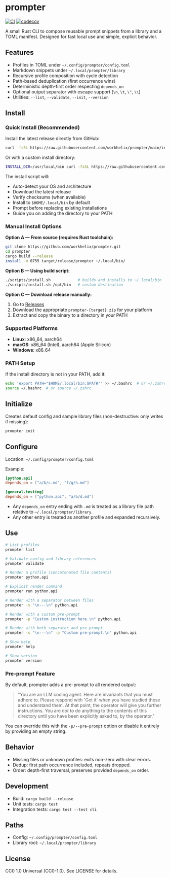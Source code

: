 # prompter

[![CI](https://github.com/OWNER/REPO/actions/workflows/ci.yml/badge.svg)](https://github.com/OWNER/REPO/actions/workflows/ci.yml)
[![codecov](https://codecov.io/gh/OWNER/REPO/branch/main/graph/badge.svg?token=CODECOV_TOKEN)](https://codecov.io/gh/OWNER/REPO)

A small Rust CLI to compose reusable prompt snippets from a library and a TOML manifest. Designed for fast local use and simple, explicit behavior.

## Features
- Profiles in TOML under `~/.config/prompter/config.toml`
- Markdown snippets under `~/.local/prompter/library`
- Recursive profile composition with cycle detection
- Path-based deduplication (first occurrence wins)
- Deterministic depth-first order respecting `depends_on`
- Optional output separator with escape support (`\n`, `\t`, `\"`, `\\`)
- Utilities: `--list`, `--validate`, `--init`, `--version`

## Install

### Quick Install (Recommended)

Install the latest release directly from GitHub:

```bash
curl -fsSL https://raw.githubusercontent.com/workhelix/prompter/main/install.sh | sh
```

Or with a custom install directory:

```bash
INSTALL_DIR=/usr/local/bin curl -fsSL https://raw.githubusercontent.com/workhelix/prompter/main/install.sh | sh
```

The install script will:
- Auto-detect your OS and architecture
- Download the latest release
- Verify checksums (when available)
- Install to `$HOME/.local/bin` by default
- Prompt before replacing existing installations
- Guide you on adding the directory to your PATH

### Manual Install Options

**Option A — From source (requires Rust toolchain):**

```bash
git clone https://github.com/workhelix/prompter.git
cd prompter
cargo build --release
install -m 0755 target/release/prompter ~/.local/bin/
```

**Option B — Using build script:**

```bash
./scripts/install.sh            # builds and installs to ~/.local/bin
./scripts/install.sh /opt/bin   # custom destination
```

**Option C — Download release manually:**

1. Go to [Releases](https://github.com/workhelix/prompter/releases)
2. Download the appropriate `prompter-{target}.zip` for your platform
3. Extract and copy the binary to a directory in your PATH

### Supported Platforms

- **Linux**: x86_64, aarch64
- **macOS**: x86_64 (Intel), aarch64 (Apple Silicon)
- **Windows**: x86_64

### PATH Setup

If the install directory is not in your PATH, add it:

```bash
echo 'export PATH="$HOME/.local/bin:$PATH"' >> ~/.bashrc  # or ~/.zshrc
source ~/.bashrc  # or source ~/.zshrc
```

## Initialize
Creates default config and sample library files (non-destructive: only writes if missing):

```bash
prompter init
```

## Configure
Location: `~/.config/prompter/config.toml`

Example:

```toml
[python.api]
depends_on = ["a/b/c.md", "f/g/h.md"]

[general.testing]
depends_on = ["python.api", "a/b/d.md"]
```

- Any `depends_on` entry ending with `.md` is treated as a library file path relative to `~/.local/prompter/library`.
- Any other entry is treated as another profile and expanded recursively.

## Use

```bash
# List profiles
prompter list

# Validate config and library references
prompter validate

# Render a profile (concatenated file contents)
prompter python.api

# Explicit render command
prompter run python.api

# Render with a separator between files
prompter -s "\n---\n" python.api

# Render with a custom pre-prompt
prompter -p "Custom instruction here.\n" python.api

# Render with both separator and pre-prompt
prompter -s "\n---\n" -p "Custom pre-prompt.\n" python.api

# Show help
prompter help

# Show version
prompter version
```

### Pre-prompt Feature

By default, prompter adds a pre-prompt to all rendered output:

> "You are an LLM coding agent. Here are invariants that you must adhere to. Please respond with 'Got it' when you have studied these and understand them. At that point, the operator will give you further instructions. You are *not* to do anything to the contents of this directory until you have been explicitly asked to, by the operator."

You can override this with the `-p/--pre-prompt` option or disable it entirely by providing an empty string.

## Behavior
- Missing files or unknown profiles: exits non-zero with clear errors.
- Dedup: first path occurrence included, repeats dropped.
- Order: depth-first traversal, preserves provided `depends_on` order.

## Development
- Build: `cargo build --release`
- Unit tests: `cargo test`
- Integration tests: `cargo test --test cli`

## Paths
- Config: `~/.config/prompter/config.toml`
- Library root: `~/.local/prompter/library`

## License
CC0 1.0 Universal (CC0-1.0). See LICENSE for details.
